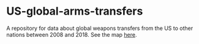 # US-global-arms-transfers
A repository for data about global weapons transfers from the US to other nations between 2008 and 2018. See the map [here](https://jebowe3.github.io/Atlas/My_Maps/US-global-arms-transfers/index.html).
